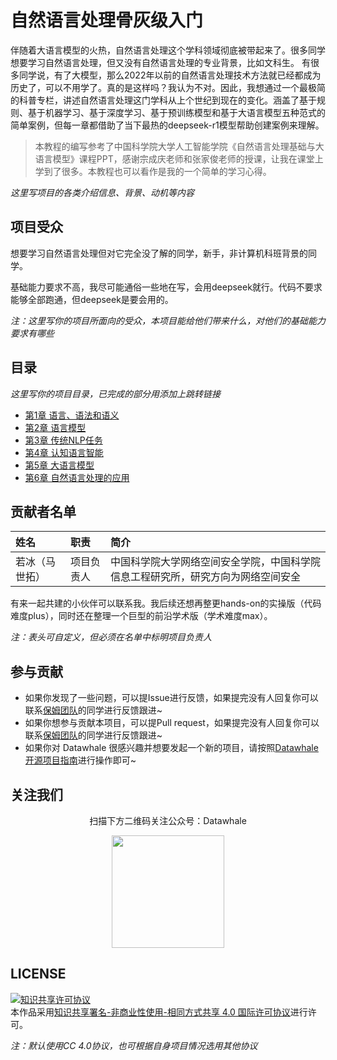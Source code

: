 # 自然语言处理骨灰级入门

伴随着大语言模型的火热，自然语言处理这个学科领域彻底被带起来了。很多同学想要学习自然语言处理，但又没有自然语言处理的专业背景，比如文科生。
有很多同学说，有了大模型，那么2022年以前的自然语言处理技术方法就已经都成为历史了，可以不用学了。真的是这样吗？我认为不对。因此，我想通过一个最极简的科普专栏，讲述自然语言处理这门学科从上个世纪到现在的变化。涵盖了基于规则、基于机器学习、基于深度学习、基于预训练模型和基于大语言模型五种范式的简单案例，但每一章都借助了当下最热的deepseek-r1模型帮助创建案例来理解。

> 本教程的编写参考了中国科学院大学人工智能学院《自然语言处理基础与大语言模型》课程PPT，感谢宗成庆老师和张家俊老师的授课，让我在课堂上学到了很多。本教程也可以看作是我的一个简单的学习心得。

*这里写项目的各类介绍信息、背景、动机等内容*

## 项目受众

想要学习自然语言处理但对它完全没了解的同学，新手，非计算机科班背景的同学。

基础能力要求不高，我尽可能通俗一些地在写，会用deepseek就行。代码不要求能够全部跑通，但deepseek是要会用的。

*注：这里写你的项目所面向的受众，本项目能给他们带来什么，对他们的基础能力要求有哪些*

## 目录
*这里写你的项目目录，已完成的部分用添加上跳转链接*
- [第1章 语言、语法和语义](./docs/ch1/ch1.md)
- [第2章 语言模型](./docs/ch2/ch2.md)
- [第3章 传统NLP任务](./docs/ch3/ch3.md)
- [第4章 认知语言智能](./docs/ch4/ch4.md)
- [第5章 大语言模型](./docs/ch5/ch5.md)
- [第6章 自然语言处理的应用](./docs/ch6/ch6.md)


## 贡献者名单

| 姓名 | 职责 | 简介 |
| :----| :---- | :---- |
| 若冰（马世拓） | 项目负责人 | 中国科学院大学网络空间安全学院，中国科学院信息工程研究所，研究方向为网络空间安全 |

有来一起共建的小伙伴可以联系我。我后续还想再整更hands-on的实操版（代码难度plus），同时还在整理一个巨型的前沿学术版（学术难度max）。

*注：表头可自定义，但必须在名单中标明项目负责人*

## 参与贡献

- 如果你发现了一些问题，可以提Issue进行反馈，如果提完没有人回复你可以联系[保姆团队](https://github.com/datawhalechina/DOPMC/blob/main/OP.md)的同学进行反馈跟进~
- 如果你想参与贡献本项目，可以提Pull request，如果提完没有人回复你可以联系[保姆团队](https://github.com/datawhalechina/DOPMC/blob/main/OP.md)的同学进行反馈跟进~
- 如果你对 Datawhale 很感兴趣并想要发起一个新的项目，请按照[Datawhale开源项目指南](https://github.com/datawhalechina/DOPMC/blob/main/GUIDE.md)进行操作即可~

## 关注我们

<div align=center>
<p>扫描下方二维码关注公众号：Datawhale</p>
<img src="https://raw.githubusercontent.com/datawhalechina/pumpkin-book/master/res/qrcode.jpeg" width = "180" height = "180">
</div>

## LICENSE

<a rel="license" href="http://creativecommons.org/licenses/by-nc-sa/4.0/"><img alt="知识共享许可协议" style="border-width:0" src="https://img.shields.io/badge/license-CC%20BY--NC--SA%204.0-lightgrey" /></a><br />本作品采用<a rel="license" href="http://creativecommons.org/licenses/by-nc-sa/4.0/">知识共享署名-非商业性使用-相同方式共享 4.0 国际许可协议</a>进行许可。

*注：默认使用CC 4.0协议，也可根据自身项目情况选用其他协议*
